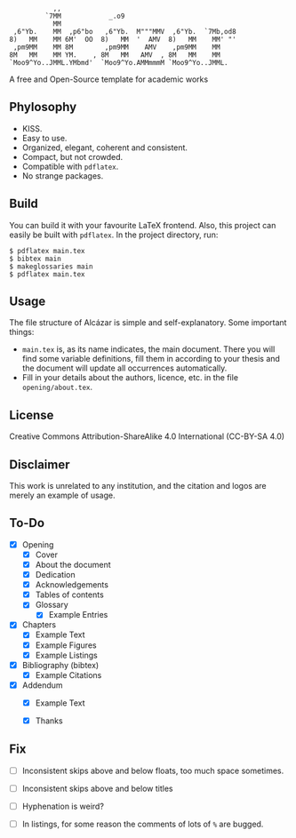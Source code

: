 ```
           ,,                                        
         `7MM            _.o9                                
           MM                                             
 ,6"Yb.    MM  ,p6"bo   ,6"Yb.  M"""MMV  ,6"Yb.  `7Mb,od8 
8)   MM    MM 6M'  OO  8)   MM  '  AMV  8)   MM    MM' "' 
 ,pm9MM    MM 8M        ,pm9MM    AMV    ,pm9MM    MM     
8M   MM    MM YM.    , 8M   MM   AMV  , 8M   MM    MM     
`Moo9^Yo..JMML.YMbmd'  `Moo9^Yo.AMMmmmM `Moo9^Yo..JMML.   

```

A free and Open-Source template for academic works


## Phylosophy

- KISS.
- Easy to use.
- Organized, elegant, coherent and consistent.
- Compact, but not crowded.
- Compatible with `pdflatex`.
- No strange packages.


## Build

You can build it with your favourite LaTeX frontend. Also, this project can easily be built with `pdflatex`. In the project directory, run:

```
$ pdflatex main.tex
$ bibtex main
$ makeglossaries main
$ pdflatex main.tex
```



## Usage

The file structure of Alcázar is simple and self-explanatory. Some important things:

- `main.tex` is, as its name indicates, the main document. There you will find some variable definitions, fill them in according to your thesis and the document will update all occurrences automatically.
- Fill in your details about the authors, licence, etc. in the file `opening/about.tex`.


## License

Creative Commons Attribution-ShareAlike 4.0 International (CC-BY-SA 4.0)


## Disclaimer

This work is unrelated to any institution, and the citation and logos are merely an example of usage.


## To-Do

- [x] Opening
    - [x] Cover
    - [x] About the document
    - [x] Dedication
    - [x] Acknowledgements
    - [x] Tables of contents
    - [x] Glossary
        - [x] Example Entries
- [x] Chapters
    - [x] Example Text
    - [x] Example Figures
    - [x] Example Listings
- [x] Bibliography (bibtex)
    - [x] Example Citations
- [x] Addendum
    - [x] Example Text
    - [x] Thanks
    
    
## Fix    

- [ ] Inconsistent skips above and below floats, too much space sometimes.
- [ ] Inconsistent skips above and below titles
- [ ] Hyphenation is weird?
- [ ] In listings, for some reason the comments of lots of `%` are bugged.




